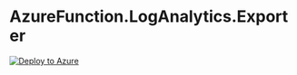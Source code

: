 # AzureFunction.LogAnalytics.Exporter

[![Deploy to Azure](https://aka.ms/deploytoazurebutton)](https://portal.azure.com/#create/Microsoft.Template/uri/)
